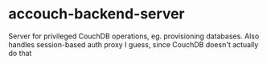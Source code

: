 # accouch-backend-server

Server for privileged CouchDB operations, eg. provisioning databases. Also handles session-based auth proxy I guess, since CouchDB doesn't actually do that
